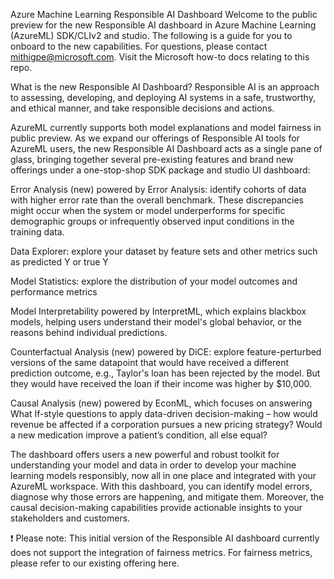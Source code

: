 Azure Machine Learning Responsible AI Dashboard
Welcome to the public preview for the new Responsible AI dashboard in Azure Machine Learning (AzureML) SDK/CLIv2 and studio. The following is a guide for you to onboard to the new capabilities. For questions, please contact mithigpe@microsoft.com. Visit the Microsoft how-to docs relating to this repo.

What is the new Responsible AI Dashboard?
Responsible AI is an approach to assessing, developing, and deploying AI systems in a safe, trustworthy, and ethical manner, and take responsible decisions and actions.

AzureML currently supports both model explanations and model fairness in public preview. As we expand our offerings of Responsible AI tools for AzureML users, the new Responsible AI Dashboard acts as a single pane of glass, bringing together several pre-existing features and brand new offerings under a one-stop-shop SDK package and studio UI dashboard:

Error Analysis (new) powered by Error Analysis: identify cohorts of data with higher error rate than the overall benchmark. These discrepancies might occur when the system or model underperforms for specific demographic groups or infrequently observed input conditions in the training data.

Data Explorer: explore your dataset by feature sets and other metrics such as predicted Y or true Y

Model Statistics: explore the distribution of your model outcomes and performance metrics

Model Interpretability powered by InterpretML, which explains blackbox models, helping users understand their model's global behavior, or the reasons behind individual predictions.

Counterfactual Analysis (new) powered by DiCE: explore feature-perturbed versions of the same datapoint that would have received a different prediction outcome, e.g., Taylor's loan has been rejected by the model. But they would have received the loan if their income was higher by $10,000.

Causal Analysis (new) powered by EconML, which focuses on answering What If-style questions to apply data-driven decision-making – how would revenue be affected if a corporation pursues a new pricing strategy? Would a new medication improve a patient’s condition, all else equal?

The dashboard offers users a new powerful and robust toolkit for understanding your model and data in order to develop your machine learning models responsibly, now all in one place and integrated with your AzureML workspace. With this dashboard, you can identify model errors, diagnose why those errors are happening, and mitigate them. Moreover, the causal decision-making capabilities provide actionable insights to your stakeholders and customers.

❗ Please note: This initial version of the Responsible AI dashboard currently does not support the integration of fairness metrics. For fairness metrics, please refer to our existing offering here.
